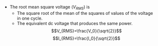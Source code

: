 * The root mean square voltage ($V_{RMS}$) is
    * The square root of the mean of the squares of values of the voltage in one cycle.
    * The equivalent dc voltage that produces the same power.
$$V_{RMS}=\frac{V_0}{\sqrt{2}}$$
$$I_{RMS}=\frac{I_0}{\sqrt{2}}$$